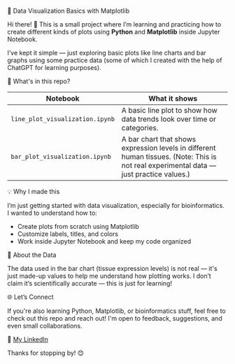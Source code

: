 🎨 Data Visualization Basics with Matplotlib

Hi there! 👋
This is a small project where I’m learning and practicing how to create different kinds of plots using **Python** and **Matplotlib** inside Jupyter Notebook.

I’ve kept it simple — just exploring basic plots like line charts and bar graphs using some practice data (some of which I created with the help of ChatGPT for learning purposes).


📂 What's in this repo?

| Notebook | What it shows |
|----------|----------------|
| `line_plot_visualization.ipynb` | A basic line plot to show how data trends look over time or categories. |
| `bar_plot_visualization.ipynb` | A bar chart that shows expression levels in different human tissues. (Note: This is not real experimental data — just practice values.) |



💡 Why I made this

I’m just getting started with data visualization, especially for bioinformatics. I wanted to understand how to:
- Create plots from scratch using Matplotlib
- Customize labels, titles, and colors
- Work inside Jupyter Notebook and keep my code organized



🧬 About the Data

The data used in the bar chart (tissue expression levels) is not real — it's just made-up values to help me understand how plotting works. I don’t claim it’s scientifically accurate — this is just for learning!


🌐 Let’s Connect

If you're also learning Python, Matplotlib, or bioinformatics stuff, feel free to check out this repo and reach out!
I'm open to feedback, suggestions, and even small collaborations.

🔗 [My LinkedIn](https://www.linkedin.com/in/pradnya-inkar)



Thanks for stopping by! 😊
